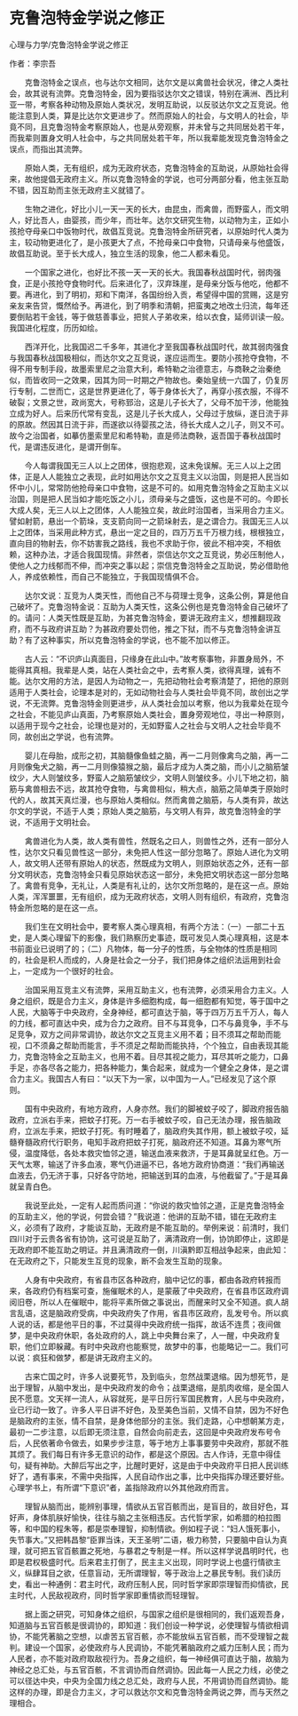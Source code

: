 # 克鲁泡特金学说之修正

心理与力学/克鲁泡特金学说之修正

作者：李宗吾

　　克鲁泡特金之误点，也与达尔文相同，达尔文是以禽兽社会状况，律之人类社会，故其说有流弊。克鲁泡特金，因为要指驳达尔文之错误，特别在满洲、西比利亚一带，考察各种动物及原始人类状况，发明互助说，以反驳达尔文之互竞说。他能注意到人类，算是比达尔文更进步了。然而原始人的社会，与文明人的社会，毕竟不同，且克鲁泡特金考察原始人，也是从旁观察，并未曾与之共同居处若干年，而我辈则置身文明人社会中，与之共同居处若干年，所以我辈能发现克鲁泡特金之误点，而指出其流弊。



　　原始人类，无有组织，成为无政府状态，克鲁泡特金的互助说，从原始社会得来，故他提倡无政府主义。所以克鲁泡特金的学说，也可分两部分看，他主张互助不错，因互助而主张无政府主义就错了。



　　生物之进化，好比小儿一天一天的长大，由昆虫，而禽兽，而野蛮人，而文明人，好比吾人，由婴孩，而少年，而壮年。达尔文研究生物，以动物为主，正如小孩抢夺母亲口中饭物时代，故倡互竞说。克鲁泡特金所研究者，以原始时代人类为主，较动物更进化了，是小孩更大了点，不抢母亲口中食物，只请母亲与他盛饭，故倡互助说。至于长大成人，独立生活的现象，他二人都未看见。



　　一个国家之进化，也好比不孩一天一天的长大。我国春秋战国时代，弱肉强食，正是小孩抢夺食物时代。后来进化了，汉弃珠崖，是母亲分饭与他吃，他都不要。再进化，到了明初，郑和下南洋，各国纷纷入贡，希望得中国的赏赐，这是穷亲友来告贷，慨然给予。再进化，到了明季和清朝，把蛮夷之地改土归流，每年还要倒贴若干金钱，等于做慈善事业，把贫人子弟收来，给以衣食，延师训读一般。我国进化程度，历历如绘。



　　西洋开化，比我国迟二千多年，其进化才至我国春秋战国时代，故其弱肉强食与我国春秋战国极相似，而达尔文之互竞说，遂应运而生。要防小孩抢夺食物，不得不用专制手段，故墨索里尼之治意大利，希特勒之治德意志，与商鞅之治秦绝似，而皆收同一之效果，因其为同一时期之产物故也。秦始皇统一六国了，仍复厉行专制，二世而亡，这是世界更进化了，等于身体长大了，再穿小孩衣服，不得不破裂；文景之世，政尚宽大，号称郅治，这是儿子长大了，父母不加干涉，他能独立成为好人。后来历代常有变乱，这是儿子长大成人，父母过于放纵，遂日流于非的原故。然因其日流于非，而遂欲以待婴孩之法，待长大成人之儿子，则又不可。故今之治国者，如摹仿墨索里尼和希特勒，直是师法商鞅，返吾国于春秋战国时代，是谓违反进化，是谓开倒车。



　　今人每谓我国无三人以上之团体，很抱悲观，这未免误解。无三人以上之团体，正是人人能独立之表现，此时如用达尔文之互竞主义以治国，则是把人民当如怀中小儿，常常防他抢母亲口中食物，这是不可的。如用克鲁泡特金之互助主义以治国，则是把人民当如才能吃饭之小儿，须母亲与之盛饭，这也是不可的。今即长大成人矣，无三人以上之团体，人人能独立矣，故此时治国者，当采用合力主义。譬如射箭，悬出一个箭垛，支支箭向同一之箭垛射去，是之谓合力。我国无三人以上之团体，当采用此种方式，悬出一定之目的，四万万五千万根力线，根根独立，直向目的物射去，你不妨害我之路线，我也不求助于你，彼此不相冲突，不相依赖，这种办法，才适合我国现情。非然者，崇信达尔文之互竞说，势必压制他人，使他人之力线郁而不伸，而冲突之事以起；崇信克鲁泡特金之互助说，势必借助他人，养成依赖性，而自己不能独立，于我国现情俱不合。



　　达尔文说：互竞为人类天性，而他自己不与荷理士竞争，这条公例，算是他自己破坏了。克鲁泡特金说：互助为人类天性，这条公例也是克鲁泡特金自己破坏了的。请问：人类天性既是互助，为甚克鲁泡特金，要讲无政府主义，想推翻现政府，而不与政府讲互助？为甚政府要处罚他，推之下狱，而不与克鲁泡特金讲互助？有了这种事实，所以克鲁泡特金的学说，也不能不加以修正。



　　古人云：“不识庐山真面目，只缘身在此山中。”故考察事物，非置身局外，不能得其真相。我辈是人类，站在人类社会之中，去考察人类，欲得真理，诚有不能。达尔文用的方法，是因人为动物之一，先把动物社会考察清楚了，把他的原则适用于人类社会，论理本是对的，无如动物社会与人类社会毕竟不同，故创出之学说，不无流弊。克鲁泡特金则更进步，从人类社会加以考察，他以为我辈处在现今之社会，不能见庐山真面，乃考察原始人类社会，置身旁观地位，寻出一种原则，以适用于现今之社会，论理也是对的，无如野蛮人之社会与文明人之社会毕竟不同，故创出之学说，也有流弊。



　　婴儿在母胎，成形之初，其脑髓像鱼蛙之脑，再一二月则像禽鸟之脑，再一二月则像兔犬之脑，再一二月则像猿猴之脑，最后才成为人类之脑，而小儿之脑筋皱纹少，大人则皱纹多，野蛮人之脑筋皱纹少，文明人则皱纹多。小儿下地之初，脑筋与禽兽相去不远，故其抢夺食物，与禽兽相似，稍大点，脑筋之简单类于原始时代的人，故其天真烂漫，也与原始人类相似。然而禽兽之脑筋，与人类有异，故达尔文的学说，不适于人类；原始人类之脑筋，与文明人有异，故克鲁泡特金的学说，不适用于文明社会。



　　禽兽进化为人类，故人类有兽性，然既名之曰人，则兽性之外，还有一部分人性，达尔文只看见兽性这一部分，未免把人性这一部分忽略了。原始人进化为文明人，故文明人还带有原始人的状态，然既成为文明人，则原始状态之外，还有一部分文明状态，克鲁泡特金只看见原始状态这一部分，未免把文明状态这一部分忽略了。禽兽有竞争，无礼让，人类是有礼让的，达尔文所忽略的，是在这一点。原始人类，浑浑噩噩，无有组织，成为无政府状态，文明人则有组织，有政府，克鲁泡特金所忽略的是在这一点。



　　我们生在文明社会中，要考察人类心理真相，有两个方法：（一）一部二十五史，是人类心理留下的影像，我们熟察历史事迹，既可发见人类心理真相，这是本书前面业已说明了的；（二）凡物体，每一分子的性质，与全物体的性质是相同的，社会是积人而成的，人身是社会之一分子，我们把身体之组织法运用到社会上，一定成为一个很好的社会。



　　治国采用互竞主义有流弊，采用互助主义，也有流弊，必须采用合力主义。人身之组织，既是合力主义，身体是许多细胞构成，每一细胞都有知觉，等于国中之人民，大脑等于中央政府，全身神经，都可直达于脑，等于四万万五千万人，每人的力线，都可直达中央，成为合力之政府。目不与耳竞争，口不与鼻竞争，手不与足竞争，双方之间非常调协，故达尔文之互竞主义用不着；目不须耳之帮助而能视，口不须鼻之帮助而能言，手不须足之帮助而能执持，个个独立，自由表现其能力，克鲁泡特金之互助主义，也用不着。目尽其视之能力，耳尽其听之能力，口鼻手足，亦各尽各之能力，把各种能力，集合起来，就成为一个健全之身体，是之谓合力主义。我国古人有曰：“以天下为一家，以中国为一人。”已经发见了这个原则。



　　国有中央政府，有地方政府，人身亦然。我们的脚被蚊子咬了，脚政府报告脑政府，立派右手来，把蚊子打死。万一右手被蚊子咬，自己无法办理，报告脑政府，立派左手来，把蚊子打死。有时睡着了，脑政府失其作用，额上被蚊子咬，延髓脊髓政府代行职务，电知手政府把蚊子打死，脑政府还不知道。耳鼻为寒气所侵，温度降低，各处本救灾恤邻之道，输送血液来救济，于是耳鼻就呈红色。万一天气太寒，输送了许多血液，寒气仍进逼不已，各地方政府协商道：“我们再输送血液去，仍无济于事，只好各守防地，把输送到耳的血液，与他截留了。”于是耳鼻就呈青白色。



　　我说至此处，一定有人起而质问道：“你说的救灾恤邻之道，正是克鲁泡特金的互助主义，他的学说，何尝会错？”我说道：他讲的互助不错，错在无政府主义，必须有了政府，才能谈互助，无政府是不能互助的。举例来说：前清时，我们四川对于云贵各省有协饷，这可说是互助了，满清政府一倒，协饷即停止，这即是无政府即不能互助之明证。并且满清政府一倒，川滇黔即互相战争起来，由此知：在无政府之下，只能发生互竞的现象，断不会发生互助的现象。



　　人身有中央政府，有省县市区各种政府，脑中记忆的事，都由各政府转报而来，各政府仍有档案可查，施催眠术的人，是蒙蔽了中央政府，在省县市区政府调阅旧卷，所以人在催眠中，能将平素所做之事说出，而醒来时又全不知道。疯人胡言乱语，这是脑政府受病，中央政府失了作用，省县市区政府，乱发号令。所以疯人说的话，都是他平日的事，不过莫得中央政府统一指挥，故话不连贯；夜间做梦，是中央政府休职，各处政府的人，跳上中央舞台来了，人一醒，中央政府复职，他们立即躲藏。有时中央政府也能察觉，故梦中的事，也能略记一二。我们可以说：疯狂和做梦，都是讲无政府主义的。



　　古来亡国之时，许多人说要死节，及到临头，忽然战栗退缩。因为想死节，是出于理智，从脑中发出，是中央政府发的命令；战栗退缩，是肌肉收缩，是全国人民不愿意。文天祥一流人，从容就死，是平日厉行军国民教育，人民与中央政府，业已行动一致了。许多人平日讲不好色，及至美色当前，又情不自禁，因为不好色是脑政府的主张，情不自禁，是身体他部分的主张。我们走路，心中想朝某方走，最初一二步注意，以后即无须注意，自然会向前走去，这回是中央政府发布号令后，人民依著命令做去，如果步步注意，等于地方上事事要劳中央政府，那就不胜其烦了。我们每日有许多无意识的动作，都是这个原因。古人作诗，无意中得佳句，疑有神助。大醉后写出之字，比醒时更好，这是由于中央政府平日把人民训练好了，遇有事来，不需中央指挥，人民自动作出之事，比中央指挥办理还要好些。心理学书上，有所谓“下意识”者，盖指除政府以外其他政府而言。



　　理智从脑而出，能辨别事理，情欲从五官百骸而出，是盲目的，故目好色，耳好声，身体肌肤好愉快，往往与脑之主张相违反。古代哲学家，如希腊的柏拉图等，和中国的程朱等，都是崇奉理智，抑制情欲。例如程子说：“妇人饿死事小，失节事大。”又把韩昌黎“臣罪当诛，天王圣明”二语，极力称赞，只要脑中自认为真理，就可把五官百骸置之死地，与暴君之专制是一样。所以这样学说昌明时代，也即是君权极盛时代。后来君主打倒了，民主主义出现，同时学说上也盛行情欲主义，纵肆耳目之欲，任意盲动，无所谓理智，等于政治上之暴民专制。我们读历史，看出一种通例：君主时代，政府压制人民，同时哲学家即崇理智而抑情欲，民主时代，人民敌视政府，同时哲学家即重情欲而轻理智。



　　据上面之研究，可知身体之组织，与国家之组织是很相同的，我们返观吾身，知道脑与五官百骸是很调协的，即知道：我们创设一种学说，必使理智与情欲相调协，不能凭著脑之空想，以虐苦五官百骸，亦不能放纵五官百骸，而不受理智之裁判。建设一个国家，必使政府与人民调协，不能凭著脑政府之威力压制人民；而为人民者，亦不能对政府取敌视行为。吾身之组织，每一神经俱可直达于脑，故脑为神经之总汇处，与五官百骸，不言调协而自然调协。因此每一人民之力线，必使之可以径达中央，中央为全国力线之总汇处，政府与人民，不用调协而自然调协。能这样的办理，即是合力主义，才可以救达尔文和克鲁泡特金两说之弊，而与天然之理相合。
